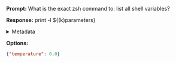 **Prompt:**
What is the exact zsh command to: list all shell variables?


**Response:**
print -l ${(k)parameters}

<details><summary>Metadata</summary>

- Duration: 866 ms
- Datetime: 2023-08-20T15:34:25.110396
- Model: gpt-3.5-turbo-0613

</details>

**Options:**
```json
{"temperature": 0.0}
```

